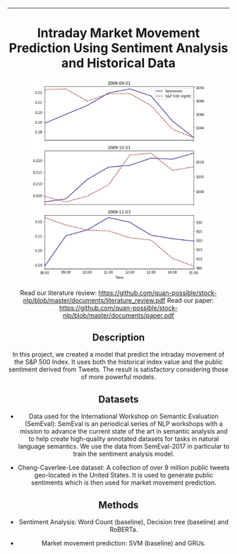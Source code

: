 ---

<div align="center">    
 
# Intraday Market Movement Prediction Using Sentiment Analysis and Historical Data
 <img src="https://github.com/quan-possible/stock-nlp/blob/master/documents/stonks.jpg" alt="drawing" width="400"/>
 
 Read our literature review: https://github.com/quan-possible/stock-nlp/blob/master/documents/literature_review.pdf
 Read our paper: https://github.com/quan-possible/stock-nlp/blob/master/documents/paper.pdf
 
## Description   
In this project, we created a model that predict the intraday movement of the S&P 500 Index. It uses both the historical index value and the public sentiment derived from Tweets. The result is satisfactory considering those of more powerful models.

## Datasets

- Data used for the International Workshop on Semantic Evaluation (SemEval): SemEval is an periodical series of NLP workshops with a mission to advance the current state of the art in semantic analysis and to help create high-quality annotated datasets for tasks in natural language semantics. We use the data from SemEval-2017 in particular to train the sentiment analysis model.

- Cheng-Caverlee-Lee dataset: A collection of over 9 million public tweets geo-located in the United States. It is used to generate public sentiments which is then used for market movement prediction.

## Methods

- Sentiment Analysis: Word Count (baseline), Decision tree (baseline) and RoBERTa.

- Market movement prediction: SVM (baseline) and GRUs.





